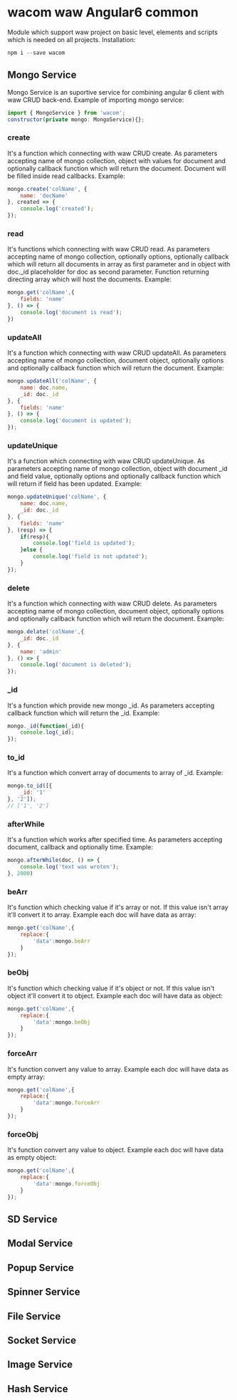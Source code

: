 # wacom waw Angular6 common
Module which support waw project on basic level, elements and scripts which is needed on all projects. Installation:
```javascript
npm i --save wacom
```
## Mongo Service
Mongo Service is an suportive service for combining angular 6 client with waw CRUD back-end. Example of importing mongo service:
```javascript
import { MongoService } from 'wacom';
constructor(private mongo: MongoService){};
```
### create
It's a function which connecting with waw CRUD create. As parameters accepting name of mongo collection, object with values for document and optionally callback function which will return the document. Document will be filled inside read callbacks. Example:
```javascript
mongo.create('colName', {
	name: 'docName'
}, created => {
	console.log('created');
});
```
### read
It's functions which connecting with waw CRUD read. As parameters accepting name of mongo collection, optionally options, optionally callback which will return all documents in array as first parameter and in object with doc._id placeholder for doc as second parameter. Function returning directing array which will host the documents. Example:
```javascript
mongo.get('colName',{
	fields: 'name'
}, () => {
	console.log('document is read');
})
```
### updateAll
It's a function which connecting with waw CRUD updateAll. As parameters accepting name of mongo collection, document object, optionally options and optionally callback function which will return the document. Example:
```javascript
mongo.updateAll('colName', {
	name: doc.name,
	_id: doc._id
}, {
	fields: 'name'
}, () => {
	console.log('document is updated');
});
```
### updateUnique
It's a function which connecting with waw CRUD updateUnique. As parameters accepting name of mongo collection, object with document _id and field value, optionally options and optionally callback function which will return if field has been updated. Example:
```javascript
mongo.updateUnique('colName', {
	name: doc.name,
	_id: doc._id
}, {
	fields: 'name'
}, (resp) => {
	if(resp){
		console.log('field is updated');
	}else {
		console.log('field is not updated');
	} 
});
```
### delete
It's a function which connecting with waw CRUD delete. As parameters accepting name of mongo collection, document object, optionally options and optionally callback function which will return the document. Example:
```javascript
mongo.delate('colName',{
	_id: doc._id
}, {
	name: 'admin'
}, () => {
	console.log('document is deleted');
});
```
### _id
It's a function which provide new mongo _id. As parameters accepting callback function which will return the _id. Example:
```javascript
mongo._id(function(_id){
	console.log(_id);
});
```
### to_id
It's a function which convert array of documents to array of _id. Example:
```javascript
mongo.to_id([{
	_id: '1'
}, '2']);
// ['1', '2']
```
### afterWhile
It's a function which works after specified time. As parameters accepting document, callback and optionally time. Example:
```javascript
mongo.afterWhile(doc, () => {
	console.log('text was wroten');
}, 2000)
```
### beArr
It's function which checking value if it's array or not. If this value isn't array it'll convert it to array. Example each doc will have data as array:
```javascript
mongo.get('colName',{
	replace:{
		'data':mongo.beArr
	}
});
```
### beObj
It's function which checking value if it's object or not. If this value isn't object it'll convert it to object. Example each doc will have data as object:
```javascript
mongo.get('colName',{
	replace:{
		'data':mongo.beObj
	}
});
```
### forceArr
It's function convert any value to array. Example each doc will have data as empty array:
```javascript
mongo.get('colName',{
	replace:{
		'data':mongo.forceArr
	}
});
```
### forceObj
It's function convert any value to object. Example each doc will have data as empty object:
```javascript
mongo.get('colName',{
	replace:{
		'data':mongo.forceObj
	}
});
```
## SD Service
## Modal Service
## Popup Service
## Spinner Service
## File Service
## Socket Service
## Image Service
## Hash Service
